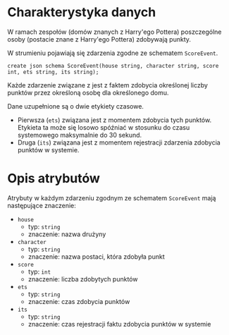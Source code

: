 # Charakterystyka danych
W ramach zespołów (domów znanych z Harry'ego Pottera) poszczególne osoby 
(postacie znane z Harry'ego Pottera) zdobywają punkty.

W strumieniu pojawiają się zdarzenia zgodne ze schematem `ScoreEvent`.

```
create json schema ScoreEvent(house string, character string, score int, ets string, its string);
```

Każde zdarzenie związane z jest z faktem zdobycia określonej 
liczby punktów przez określoną osobę dla określonego domu. 

Dane uzupełnione są o dwie etykiety czasowe. 
* Pierwsza (`ets`) związana jest z momentem zdobycia tych punktów. 
  Etykieta ta może się losowo spóźniać w stosunku do czasu systemowego maksymalnie do 30 sekund.
* Druga (`its`) związana jest z momentem rejestracji zdarzenia zdobycia punktów w systemie.

# Opis atrybutów

Atrybuty w każdym zdarzeniu zgodnym ze schematem `ScoreEvent` mają następujące znaczenie:

* `house`
  * typ: `string`
  * znaczenie: nazwa drużyny
* `character`
  * typ: `string`
  * znaczenie: nazwa postaci, która zdobyła punkt
* `score` 
  * typ: `int`
  * znaczenie: liczba zdobytych punktów
* `ets`
  * typ: `string` 
  * znaczenie: czas zdobycia punktów
* `its`
    * typ: `string`
    * znaczenie: czas rejestracji faktu zdobycia punktów w systemie

